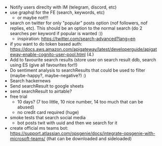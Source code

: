 - Notify users direclty with IM (telegram, discord, etc)
- use graphql for the FE (search, keywords, etc)
  - or maybe not!!!
- search on twitter for only "popular" posts option (nof followers, nof replies, etc). This should be an option to the normal search (do 2 searches per keyword if popular is wanted :))
  - inspiration: https://twitter.com/search-advanced?lang=en
- if you want to do token based auth: https://docs.aws.amazon.com/apigateway/latest/developerguide/apigateway-enable-cognito-user-pool.html (4.)
- Add to favourite search results (store user on search result ddb, search using ES (give all favourites for!!)
- Do sentiment analysis to searchResults that could be used to filter (maybe-happy?, maybe-negative?) :)
- Search hackernews
- Send searchResult to google sheets
- send searchResult to airtable?
- free trial
  - 10 days? (7 too little, 10 nice number, 14 too much that can be abused)
  - no credit card required (huge)
- smoke tests that search social media
  - bot posts twit with uuid and then we search for it
- create official ms teams bot: https://support.atlassian.com/opsgenie/docs/integrate-opsgenie-with-microsoft-teams/ (that can be downloaded and sideloaded)
